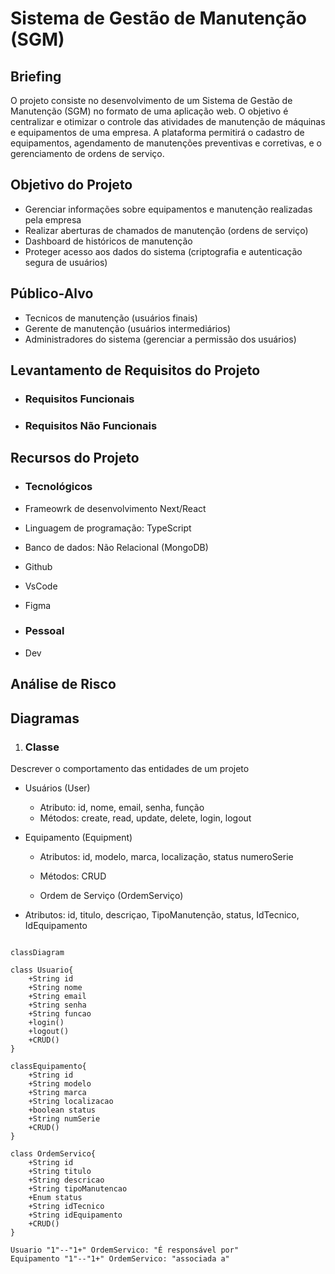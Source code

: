 # Sistema de Gestão de Manutenção (SGM)

## Briefing
O projeto consiste no desenvolvimento de um Sistema de Gestão de Manutenção (SGM) no formato de uma aplicação web. O objetivo é centralizar e otimizar o controle das atividades de manutenção de máquinas e equipamentos de uma empresa. A plataforma permitirá o cadastro de equipamentos, agendamento de manutenções preventivas e corretivas, e o gerenciamento de ordens de serviço.

## Objetivo do Projeto
- Gerenciar informações sobre equipamentos e manutenção realizadas pela empresa
- Realizar aberturas de chamados de manutenção (ordens de serviço)
- Dashboard de históricos de manutenção
- Proteger acesso aos dados do sistema (criptografia e autenticação segura de usuários)

## Público-Alvo
- Tecnicos de manutenção (usuários finais)
- Gerente de manutenção (usuários intermediários)
- Administradores do sistema (gerenciar a permissão dos usuários)

##  Levantamento de Requisitos do Projeto
- ### Requisitos Funcionais
- ### Requisitos Não Funcionais

## Recursos do Projeto
- ### Tecnológicos
- Frameowrk de desenvolvimento Next/React
- Linguagem de programação: TypeScript
- Banco de dados: Não Relacional (MongoDB)
- Github
- VsCode
- Figma

- ### Pessoal
- Dev

## Análise de Risco

## Diagramas

1. ### Classe
Descrever o comportamento das entidades de um projeto

- Usuários (User)
    - Atributo: id, nome, email, senha, função
    - Métodos: create, read, update, delete, login, logout

- Equipamento (Equipment)
    - Atributos: id, modelo, marca, localização, status
    numeroSerie
    - Métodos: CRUD
    
    - Ordem de Serviço (OrdemServiço)
- Atributos: id, titulo, descriçao, TipoManutenção, status, IdTecnico, IdEquipamento

```mermaid

classDiagram

class Usuario{
    +String id
    +String nome
    +String email       
    +String senha
    +String funcao
    +login()
    +logout()
    +CRUD()
}

classEquipamento{
    +String id
    +String modelo
    +String marca
    +String localizacao
    +boolean status
    +String numSerie
    +CRUD()
}

class OrdemServico{
    +String id
    +String titulo
    +String descricao
    +String tipoManutencao
    +Enum status
    +String idTecnico
    +String idEquipamento
    +CRUD() 
}

Usuario "1"--"1+" OrdemServico: "É responsável por"
Equipamento "1"--"1+" OrdemServico: "associada a"

```
